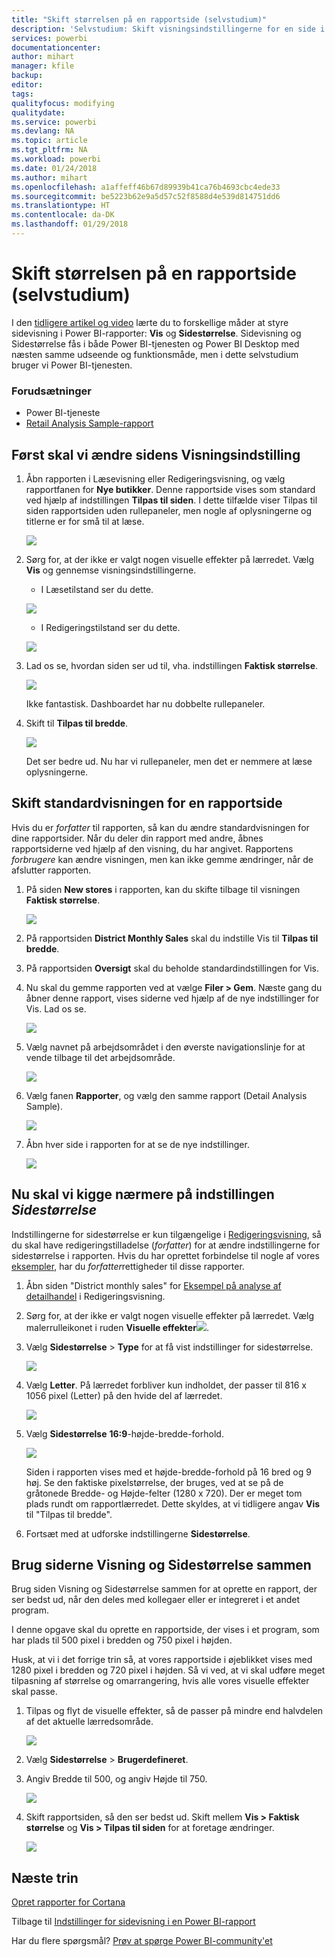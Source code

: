 ```yaml
---
title: "Skift størrelsen på en rapportside (selvstudium)"
description: 'Selvstudium: Skift visningsindstillingerne for en side i en Power BI-rapport'
services: powerbi
documentationcenter: 
author: mihart
manager: kfile
backup: 
editor: 
tags: 
qualityfocus: modifying
qualitydate: 
ms.service: powerbi
ms.devlang: NA
ms.topic: article
ms.tgt_pltfrm: NA
ms.workload: powerbi
ms.date: 01/24/2018
ms.author: mihart
ms.openlocfilehash: a1affeff46b67d89939b41ca76b4693cbc4ede33
ms.sourcegitcommit: be5223b62e9a5d57c52f8588d4e539d814751dd6
ms.translationtype: HT
ms.contentlocale: da-DK
ms.lasthandoff: 01/29/2018
---
```

# <a name="change-the-size-of-a-report-page-tutorial"></a>Skift størrelsen på en rapportside (selvstudium)
I den [tidligere artikel og video](power-bi-report-display-settings.md) lærte du to forskellige måder at styre sidevisning i Power BI-rapporter: **Vis** og **Sidestørrelse**. Sidevisning og Sidestørrelse fås i både Power BI-tjenesten og Power BI Desktop med næsten samme udseende og funktionsmåde, men i dette selvstudium bruger vi Power BI-tjenesten.

### <a name="prerequisites"></a>Forudsætninger
- Power BI-tjeneste   
- [Retail Analysis Sample-rapport](sample-retail-analysis.md)

## <a name="first-lets-change-the-page-view-setting"></a>Først skal vi ændre sidens Visningsindstilling

1. Åbn rapporten i Læsevisning eller Redigeringsvisning, og vælg rapportfanen for **Nye butikker**. Denne rapportside vises som standard ved hjælp af indstillingen **Tilpas til siden**.  I dette tilfælde viser Tilpas til siden rapportsiden uden rullepaneler, men nogle af oplysningerne og titlerne er for små til at læse.

   ![](media/power-bi-change-report-display-settings/pbi_fit_to_page.png)
2. Sørg for, at der ikke er valgt nogen visuelle effekter på lærredet. Vælg **Vis** og gennemse visningsindstillingerne.

    * I Læsetilstand ser du dette.

     ![](media/power-bi-change-report-display-settings/power-bi-page-view-menu-new.png)
    * I Redigeringstilstand ser du dette.

    ![](media/power-bi-change-report-display-settings/power-bi-view-editing-view.png)

1. Lad os se, hvordan siden ser ud til, vha. indstillingen **Faktisk størrelse**.

   ![](media/power-bi-change-report-display-settings/power-bi-actal-size2.png)

   Ikke fantastisk. Dashboardet har nu dobbelte rullepaneler.
2. Skift til **Tilpas til bredde**.

   ![](media/power-bi-change-report-display-settings/pbi_fit_to_width.png)

   Det ser bedre ud. Nu har vi rullepaneler, men det er nemmere at læse oplysningerne.

## <a name="change-the-default-view-for-a-report-page"></a>Skift standardvisningen for en rapportside
Hvis du er *forfatter* til rapporten, så kan du ændre standardvisningen for dine rapportsider. Når du deler din rapport med andre, åbnes rapportsiderne ved hjælp af den visning, du har angivet. Rapportens *forbrugere* kan ændre visningen, men kan ikke gemme ændringer, når de afslutter rapporten.

1. På siden **New stores** i rapporten, kan du skifte tilbage til visningen **Faktisk størrelse**.

   ![](media/power-bi-change-report-display-settings/power-bi-actual-size.png)

2. På rapportsiden **District Monthly Sales** skal du indstille Vis til **Tilpas til bredde**.

3. På rapportsiden **Oversigt** skal du beholde standardindstillingen for Vis.

4. Nu skal du gemme rapporten ved at vælge **Filer > Gem**. Næste gang du åbner denne rapport, vises siderne ved hjælp af de nye indstillinger for Vis. Lad os se.

   ![](media/power-bi-change-report-display-settings/power-bi-save.png)
3. Vælg navnet på arbejdsområdet i den øverste navigationslinje for at vende tilbage til det arbejdsområde.  

   ![](media/power-bi-change-report-display-settings/power-bi-my-workspace.png)
4. Vælg fanen **Rapporter**, og vælg den samme rapport (Detail Analysis Sample).

    ![](media/power-bi-change-report-display-settings/power-bi-new-report2.png)
5. Åbn hver side i rapporten for at se de nye indstillinger.

   ![](media/power-bi-change-report-display-settings/power-bi-page-view.gif)

## <a name="now-lets-explore-the-page-size-setting"></a>Nu skal vi kigge nærmere på indstillingen *Sidestørrelse*
Indstillingerne for sidestørrelse er kun tilgængelige i [Redigeringsvisning](service-interact-with-a-report-in-editing-view.md), så du skal have redigeringstilladelse (*forfatter*) for at ændre indstillingerne for sidestørrelse i rapporten. Hvis du har oprettet forbindelse til nogle af vores [eksempler](sample-datasets.md), har du *forfatter*rettigheder til disse rapporter.

1. Åbn siden "District monthly sales" for [Eksempel på analyse af detailhandel](sample-retail-analysis.md) i Redigeringsvisning.
2. Sørg for, at der ikke er valgt nogen visuelle effekter på lærredet.  Vælg malerrulleikonet i ruden **Visuelle effekter**![](media/power-bi-change-report-display-settings/power-bi-paintroller.png).
3. Vælg **Sidestørrelse** &gt; **Type** for at få vist indstillinger for sidestørrelse.

   ![](media/power-bi-change-report-display-settings/power-bi-page-size-menu-new.png)
4. Vælg **Letter**.  På lærredet forbliver kun indholdet, der passer til 816 x 1056 pixel (Letter) på den hvide del af lærredet.

   ![](media/power-bi-change-report-display-settings/power-bi-letter-new.png)
5. Vælg **Sidestørrelse** **16:9**-højde-bredde-forhold.

   ![](media/power-bi-change-report-display-settings/power-bi-16-to-9-new.png)

   Siden i rapporten vises med et højde-bredde-forhold på 16 bred og 9 høj. Se den faktiske pixelstørrelse, der bruges, ved at se på de gråtonede Bredde- og Højde-felter (1280 x 720). Der er meget tom plads rundt om rapportlærredet. Dette skyldes, at vi tidligere angav **Vis** til "Tilpas til bredde".
7. Fortsæt med at udforske indstillingerne **Sidestørrelse**.

## <a name="use-page-view-and-page-size-together"></a>Brug siderne Visning og Sidestørrelse sammen
Brug siden Visning og Sidestørrelse sammen for at oprette en rapport, der ser bedst ud, når den deles med kollegaer eller er integreret i et andet program.

I denne opgave skal du oprette en rapportside, der vises i et program, som har plads til 500 pixel i bredden og 750 pixel i højden.

Husk, at vi i det forrige trin så, at vores rapportside i øjeblikket vises med 1280 pixel i bredden og 720 pixel i højden. Så vi ved, at vi skal udføre meget tilpasning af størrelse og omarrangering, hvis alle vores visuelle effekter skal passe.

1. Tilpas og flyt de visuelle effekter, så de passer på mindre end halvdelen af det aktuelle lærredsområde.

    ![](media/power-bi-change-report-display-settings/power-bi-custom-view.gif)
2. Vælg **Sidestørrelse** &gt; **Brugerdefineret**.
3. Angiv Bredde til 500, og angiv Højde til 750.

    ![](media/power-bi-change-report-display-settings/power-bi-custom-new.png)
4. Skift rapportsiden, så den ser bedst ud. Skift mellem **Vis > Faktisk størrelse** og **Vis > Tilpas til siden** for at foretage ændringer.

    ![](media/power-bi-change-report-display-settings/power-bi-final-new.png)

## <a name="next-steps"></a>Næste trin
[Opret rapporter for Cortana](service-cortana-answer-cards.md)

Tilbage til [Indstillinger for sidevisning i en Power BI-rapport](power-bi-report-display-settings.md)

Har du flere spørgsmål? [Prøv at spørge Power BI-community'et](http://community.powerbi.com/)
